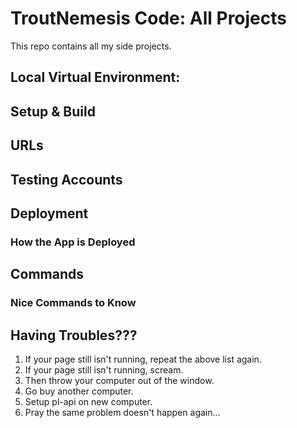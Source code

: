 TroutNemesis Code: All Projects
=================================
This repo contains all my side projects.

Local Virtual Environment:
--------------------------


Setup & Build
------------------


URLs
------------------


Testing Accounts
--------------------------


Deployment
--------------------------------------------------

### How the App is Deployed


Commands
--------------------------------------------------

### Nice Commands to Know


Having Troubles???
--------------------------------------------------
1. If your page still isn't running, repeat the above list again.
2. If your page still isn't running, scream.
3. Then throw your computer out of the window.
4. Go buy another computer.
5. Setup pl-api on new computer.
6. Pray the same problem doesn't happen again...
